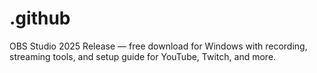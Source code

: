 # .github
OBS Studio 2025 Release — free download for Windows with recording, streaming tools, and setup guide for YouTube, Twitch, and more.
